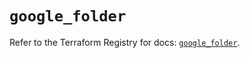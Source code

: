 # `google_folder`

Refer to the Terraform Registry for docs: [`google_folder`](https://registry.terraform.io/providers/hashicorp/google-beta/6.9.0/docs/resources/google_folder).
